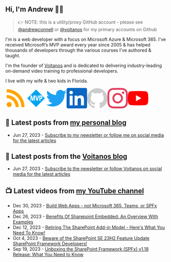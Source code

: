 ## Hi, I'm Andrew 👋🏼

> 👉 NOTE: this is a utility/proxy GitHub account - please see [@andrewconnell](/andrewconnell) or [@voitanos](/voitanos) for my primary accounts on Github

I'm is a web developer with a focus on Microsoft Azure & Microsoft 365. I've received Microsoft’s MVP award every year since 2005 & has helped thousands of developers through the various courses I've authored & taught.

I'm the founder of [Voitanos](https://www.voitanos.io) and is dedicated to delivering industry-leading on-demand video training to professional developers.

I live with my wife & two kids in Florida.

[![](./images/rss.svg)](https://www.andrewconnell.com)[![](./images/mvp.svg)](https://mvp.microsoft.com/en-us/PublicProfile/21083?fullName=Andrew%20Connell)[![](./images/twitter.svg)](https://www.twitter.com/andrewconnell)[![](./images/linkedin.svg)](https://www.linkedin.com/in/andrewconnell)[![](./images/github.svg)](https://www.github.com/andrewconnell)[![](./images/instagram.svg)](https://www.instagram.com/andrewconnell1)[![](./images/youtube.svg)](https://www.youtube.com/voitanosio)

## 📘 Latest posts from [my personal blog](https://www.andrewconnell.com)
<!-- MYBLOG-POST-LIST:START -->
- Jun 27, 2023 - [Subscribe to my newsletter or follow me on social media for the latest articles](https://www.andrewconnell.com/newsletter)<!-- MYBLOG-POST-LIST:END -->

## 📙 Latest posts from the [Voitanos blog](https://www.voitanos.io/blog)
<!-- VOITANOSBLOG-POST-LIST:START -->
- Jun 27, 2023 - [Subscribe to the newsletter or follow Voitanos on social media for the latest articles](https://www.voitanos.io/newsletter)<!-- VOITANOSBLOG-POST-LIST:END -->

## 📺 Latest videos from [my YouTube channel](https://www.youtube.com/voitanosio)
<!-- VOITANOSYOUTUBE-POST-LIST:START -->
- Dec 30, 2023 - [Build Web Apps - not Microsoft 365, Teams, or SPFx Apps](https://www.youtube.com/watch?v=UfKhezxq7VY)
- Dec 26, 2023 - [Benefits Of Sharepoint Embedded: An Overview With Examples](https://www.youtube.com/watch?v=gEU8NxNWLCI)
- Dec 12, 2023 - [Retiring The SharePoint Add-in Model - Here&#39;s What You Need To Know!](https://www.youtube.com/watch?v=MguYAPaCjdE)
- Oct 4, 2023 - [Beware of the SharePoint SE 23H2 Feature Update SharePoint Framework Developers!](https://www.youtube.com/watch?v=SMLlK9IvX4U)
- Sep 19, 2023 - [Unboxing the SharePoint Framework &lpar;SPFx&rpar; v1.18 Release: What You Need to Know](https://www.youtube.com/watch?v=EzxNJpv0VQA)<!-- VOITANOSYOUTUBE-POST-LIST:END -->
